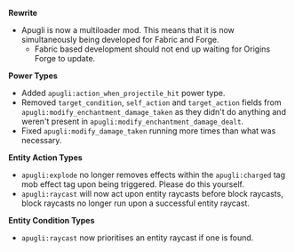 **Rewrite**
- Apugli is now a multiloader mod. This means that it is now simultaneously being developed for Fabric and Forge.
    - Fabric based development should not end up waiting for Origins Forge to update.

**Power Types**
- Added `apugli:action_when_projectile_hit` power type.
- Removed `target_condition`, `self_action` and `target_action` fields from `apugli:modify_enchantment_damage_taken` as they didn't do anything and weren't present in `apugli:modify_enchantment_damage_dealt`.
- Fixed `apugli:modify_damage_taken` running more times than what was necessary.

**Entity Action Types**
- `apugli:explode` no longer removes effects within the `apugli:charged` tag mob effect tag upon being triggered. Please do this yourself.
- `apugli:raycast` will now act upon entity raycasts before block raycasts, block raycasts no longer run upon a successful entity raycast.

**Entity Condition Types**
- `apugli:raycast` now prioritises an entity raycast if one is found.